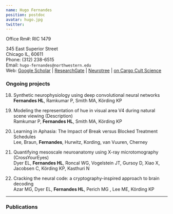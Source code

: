 ```yaml
---
name: Hugo Fernandes
position: postdoc
avatar: hugo.jpg
twitter:
---
```


Office Rm#: RIC 1479

345 East Superior Street<br>
Chicago IL, 60611<br>
Phone: (312) 238-6515<br>
Email: `hugo-fernandes@northwestern.edu`<br>
Web: [Google Scholar](https://scholar.google.com/citations?user=JG7xb2AAAAAJ) | [ResearchGate](https://www.researchgate.net/profile/Hugo_Fernandes5) | [Neurotree](http://neurotree.org/neurotree/tree.php?pid=23445) | [on Cargo Cult Science](http://www.californiachaparral.com/images/CargoCult.pdf)


### Ongoing projects

18. Synthetic neurophysiology using deep convolutional neural networks<br>
**Fernandes HL**, Ramkumar P, Smith MA, Körding KP

17. Modeling the representation of hue in visual area V4 during natural scene viewing (Description)<br>
Ramkumar P, **Fernandes HL**, Smith MA, Körding KP

16. Learning in Aphasia: The Impact of Break versus Blocked Treatment Schedules<br>
Lee, Braun, **Fernandes**, Hurwitz, Kording, van Vuuren, Cherney

15. Quantifying mesoscale neuroanatomy using X-ray microtomography (CrossYourEyes)<br>
Dyer EL, **Fernandes HL**, Roncal WG, Vogelstein JT, Gursoy D, Xiao X, Jacobsen C, Körding KP, Kasthuri N

14. Cracking the neural code: a cryptography-inspired approach to brain decoding<br>
Azar MG, Dyer EL, **Fernandes HL**, Perich MG , Lee ME, Körding KP

<hr>

### Publications
